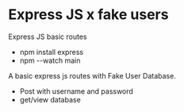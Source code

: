 # Express JS x fake users

Express JS basic routes

- npm install express
- npm --watch main

A basic express js routes with Fake User Database.
- Post with username and password
- get/view database
